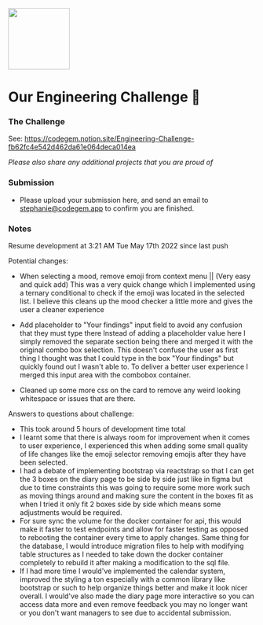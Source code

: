 <img src="https://user-images.githubusercontent.com/17414278/79912332-dd36cd00-83ef-11ea-9e18-6e64d6586f4a.png" width="125" />

# Our Engineering Challenge 💎

### The Challenge

See: https://codegem.notion.site/Engineering-Challenge-fb62fc4e542d462da61e064deca014ea 

*Please also share any additional projects that you are proud of*

### Submission

- Please upload your submission here, and send an email to [stephanie@codegem.app](mailto:stephanie@codegem.app) to confirm you are finished.

### Notes

Resume development at 3:21 AM Tue May 17th 2022 since last push

Potential changes:
- When selecting a mood, remove emoji from context menu || (Very easy and quick add)
This was a very quick change which I implemented using a ternary conditional to check if the emoji was located in the selected list. I believe this cleans up the mood checker a little more and gives the user a cleaner experience

- Add placeholder to "Your findings" input field to avoid any confusion that they must type there 
Instead of adding a placeholder value here I simply removed the separate section being there and merged it with the original combo box selection. This doesn't confuse the user as first thing I thought was that I could type in the box "Your findings" but quickly found out I wasn't able to. To deliver a better user experience I merged this input area with the combobox container.

- Cleaned up some more css on the card to remove any weird looking whitespace or issues that are there.

Answers to questions about challenge:
- This took around 5 hours of development time total
- I learnt some that there is always room for improvement when it comes to user experience, I experienced this when adding some small quality of life changes like the emoji selector removing emojis after they have been selected.
- I had a debate of implementing bootstrap via reactstrap so that I can get the 3 boxes on the diary page to be side by side just like in figma but due to time constraints this was going to require some more work such as moving things around and making sure the content in the boxes fit as when I tried it only fit 2 boxes side by side which means some adjustments would be required.
- For sure sync the volume for the docker container for api, this would make it faster to test endpoints and allow for faster testing as opposed to rebooting the container every time to apply changes. Same thing for the database, I would introduce migration files to help with modifying table structures as I needed to take down the docker container completely to rebuild it after making a modification to the sql file.
- If I had more time I would've implemented the calendar system, improved the styling a ton especially with a common library like bootstrap or such to help organize things better and make it look nicer overall. I would've also made the diary page more interactive so you can access data more and even remove feedback you may no longer want or you don't want managers to see due to accidental submission.